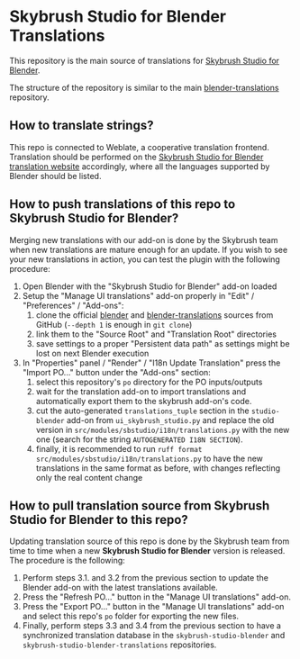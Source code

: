 # Skybrush Studio for Blender Translations

This repository is the main source of translations for [Skybrush Studio for Blender](https://github.com/skybrush-io/studio-blender).

The structure of the repository is similar to the main [blender-translations](https://github.com/blender/blender-translations) repository.

## How to translate strings?

This repo is connected to Weblate, a cooperative translation frontend. Translation should be performed on the [Skybrush Studio for Blender translation website](https://translate.skybrush.io/projects/skybrush/studio/) accordingly, where all the languages supported by Blender should be listed.

## How to push translations of this repo to Skybrush Studio for Blender?

Merging new translations with our add-on is done by the Skybrush team when new translations are mature enough for an update. If you wish to see your new translations in action, you can test the plugin with the following procedure:

1. Open Blender with the "Skybrush Studio for Blender" add-on loaded
2. Setup the "Manage UI translations" add-on properly in "Edit" / "Preferences" / "Add-ons":
    1. clone the official [blender](https://github.com/blender) and [blender-translations](https://github.com/blender/blender-translations) sources from GitHub (`--depth 1` is enough in `git clone`)
    2. link them to the "Source Root" and "Translation Root" directories
    3. save settings to a proper "Persistent data path" as settings might be lost on next Blender execution
3. In "Properties" panel / "Render" / "I18n Update Translation" press the "Import PO..." button under the "Add-ons" section:
    1. select this repository's `po` directory for the PO inputs/outputs
    2. wait for the translation add-on to import translations and automatically export them to the skybrush add-on's code.
    3. cut the auto-generated `translations_tuple` section in the `studio-blender` add-on from `ui_skybrush_studio.py` and replace the old version in `src/modules/sbstudio/i18n/translations.py` with the new one (search for the string `AUTOGENERATED I18N SECTION`).
    4. finally, it is recommended to run `ruff format src/modules/sbstudio/i18n/translations.py` to have the new translations in the same format as before, with changes reflecting only the real content change

## How to pull translation source from Skybrush Studio for Blender to this repo?

Updating translation source of this repo is done by the Skybrush team from time to time when a new **Skybrush Studio for Blender** version is released. The procedure is the following:

1. Perform steps 3.1. and 3.2 from the previous section to update the Blender add-on with the latest translations available.
2. Press the "Refresh PO..." button in the "Manage UI translations" add-on.
3. Press the "Export PO..." button in the "Manage UI translations" add-on and select this repo's `po` folder for exporting the new files.
4. Finally, perform steps 3.3 and 3.4 from the previous section to have a synchronized translation database in the `skybrush-studio-blender` and `skybrush-studio-blender-translations` repositories.